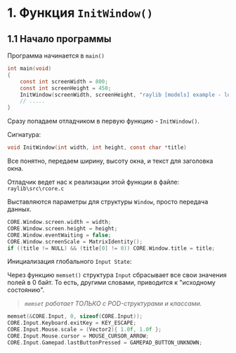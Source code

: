 # 1. Функция ```InitWindow()```

## 1.1 Начало программы

Программа начинается в ```main()```

```c
int main(void)
{
    const int screenWidth = 800;
    const int screenHeight = 450;
    InitWindow(screenWidth, screenHeight, "raylib [models] example - loading gltf");
    // .....
}
```

Сразу попадаем отладчиком в первую функцию - ```InitWindow()```. 

Сигнатура:

```c
void InitWindow(int width, int height, const char *title)
```

Все понятно, передаем ширину, высоту окна, и текст для заголовка окна.

Отладчик ведет нас к реализации этой функции в файле: ```raylib\src\rcore.c```

Выставляются параметры для структуры ```Window```, просто передача данных.

```c
CORE.Window.screen.width = width;
CORE.Window.screen.height = height;
CORE.Window.eventWaiting = false;
CORE.Window.screenScale = MatrixIdentity();  
if ((title != NULL) && (title[0] != 0)) CORE.Window.title = title;
```
Инициализация глобального ```Input State```:

Через функцию ```memset()``` структура ```Input``` сбрасывает все свои значения полей в 0 байт. То есть, другими словами, приводится к "исходному состоянию". 

> *```memset``` работает ТОЛЬКО с POD-структурами и классами.*

```c
memset(&CORE.Input, 0, sizeof(CORE.Input));     
CORE.Input.Keyboard.exitKey = KEY_ESCAPE;
CORE.Input.Mouse.scale = (Vector2){ 1.0f, 1.0f };
CORE.Input.Mouse.cursor = MOUSE_CURSOR_ARROW;
CORE.Input.Gamepad.lastButtonPressed = GAMEPAD_BUTTON_UNKNOWN;
```